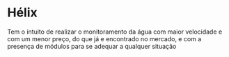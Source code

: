 # Hélix
Tem o intuito de realizar o monitoramento da água com maior velocidade e com um menor preço, do que já e encontrado no mercado, e com a presença de módulos para se adequar a qualquer situação
